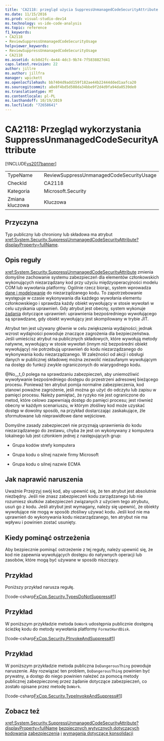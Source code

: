 ```yaml
---
title: 'CA2118: przegląd użycia SuppressUnmanagedCodeSecurityAttribute | Microsoft Docs'
ms.date: 11/15/2016
ms.prod: visual-studio-dev14
ms.technology: vs-ide-code-analysis
ms.topic: reference
f1_keywords:
- CA2118
- ReviewSuppressUnmanagedCodeSecurityUsage
helpviewer_keywords:
- ReviewSuppressUnmanagedCodeSecurityUsage
- CA2118
ms.assetid: 4cb8d2fc-4e44-4dc3-9b74-7f5838827d41
caps.latest.revision: 22
author: jillre
ms.author: jillfra
manager: wpickett
ms.openlocfilehash: bb7404d9add159f182ae44b22444dded1aafca20
ms.sourcegitcommit: a8e8f4bd5d508da34bbe9f2d4d9fa94da0539de0
ms.translationtype: MT
ms.contentlocale: pl-PL
ms.lasthandoff: 10/19/2019
ms.locfileid: "72658641"
---
```

# <a name="ca2118-review-suppressunmanagedcodesecurityattribute-usage"></a>CA2118: Przegląd wykorzystania SuppressUnmanagedCodeSecurityAttribute
[!INCLUDE[vs2017banner](../includes/vs2017banner.md)]

|||
|-|-|
|TypeName|ReviewSuppressUnmanagedCodeSecurityUsage|
|CheckId|CA2118|
|Kategoria|Microsoft.Security|
|Zmiana kluczowa|Kluczowa|

## <a name="cause"></a>Przyczyna
 Typ publiczny lub chroniony lub składowa ma atrybut <xref:System.Security.SuppressUnmanagedCodeSecurityAttribute?displayProperty=fullName>.

## <a name="rule-description"></a>Opis reguły
 <xref:System.Security.SuppressUnmanagedCodeSecurityAttribute> zmienia domyślne zachowanie systemu zabezpieczeń dla elementów członkowskich wykonujących niezarządzany kod przy użyciu międzyoperacyjności modelu COM lub wywołania platformy. Ogólnie rzecz biorąc, system wprowadza [dane i modelowanie](https://msdn.microsoft.com/library/8c37635d-e2c1-4b64-a258-61d9e87405e6) do niezarządzanego kodu. To zapotrzebowanie występuje w czasie wykonywania dla każdego wywołania elementu członkowskiego i sprawdza każdy obiekt wywołujący w stosie wywołań w celu uzyskania uprawnień. Gdy atrybut jest obecny, system wykonuje [żądania](https://msdn.microsoft.com/library/a33fd5f9-2de9-4653-a4f0-d9df25082c4d) dotyczące uprawnień: uprawnienia bezpośredniego wywołującego są sprawdzane, gdy obiekt wywołujący jest skompilowany w trybie JIT.

 Atrybut ten jest używany głównie w celu zwiększenia wydajności; jednak wzrost wydajności powoduje znaczące zagrożenia dla bezpieczeństwa. Jeśli umieścisz atrybut na publicznych składowych, które wywołują metody natywne, wywołujący w stosie wywołań (innym niż bezpośredni obiekt wywołujący) nie potrzebują uprawnień do kodu niezarządzanego do wykonywania kodu niezarządzanego. W zależności od akcji i obsługi danych w publicznej składowej można zezwolić niezaufanym wywołującym na dostęp do funkcji zwykle ograniczonych do wiarygodnego kodu.

 @No__t_0 polega na sprawdzaniu zabezpieczeń, aby uniemożliwić wywoływanie bezpośredniego dostępu do przestrzeni adresowej bieżącego procesu. Ponieważ ten atrybut pomija normalne zabezpieczenia, kod stanowi poważne zagrożenie, jeśli można go użyć do odczytu lub zapisu w pamięci procesu. Należy pamiętać, że ryzyko nie jest ograniczone do metod, które celowo zapewniają dostęp do pamięci procesu; jest również obecny w każdym scenariuszu, w którym złośliwy kod może uzyskać dostęp w dowolny sposób, na przykład dostarczając zaskakujące, źle sformułowane lub nieprawidłowe dane wejściowe.

 Domyślne zasady zabezpieczeń nie przyznają uprawnienia do kodu niezarządzanego do zestawu, chyba że jest on wykonywany z komputera lokalnego lub jest członkiem jednej z następujących grup:

- Grupa kodów strefy komputera

- Grupa kodu o silnej nazwie firmy Microsoft

- Grupa kodu o silnej nazwie ECMA

## <a name="how-to-fix-violations"></a>Jak naprawić naruszenia
 Uważnie Przejrzyj swój kod, aby upewnić się, że ten atrybut jest absolutnie niezbędny. Jeśli nie znasz zabezpieczeń kodu zarządzanego lub nie rozumiesz skutków zabezpieczeń związanych z użyciem tego atrybutu, usuń go z kodu. Jeśli atrybut jest wymagany, należy się upewnić, że obiekty wywołujące nie mogą w sposób złośliwy używać kodu. Jeśli kod nie ma uprawnień do wykonywania kodu niezarządzanego, ten atrybut nie ma wpływu i powinien zostać usunięty.

## <a name="when-to-suppress-warnings"></a>Kiedy pominąć ostrzeżenia
 Aby bezpiecznie pominąć ostrzeżenie z tej reguły, należy upewnić się, że kod nie zapewnia wywołujących dostępu do natywnych operacji lub zasobów, które mogą być używane w sposób niszczący.

## <a name="example"></a>Przykład
 Poniższy przykład narusza regułę.

 [!code-csharp[FxCop.Security.TypesDoNotSuppress#1](../snippets/csharp/VS_Snippets_CodeAnalysis/FxCop.Security.TypesDoNotSuppress/cs/FxCop.Security.TypesDoNotSuppress.cs#1)]

## <a name="example"></a>Przykład
 W poniższym przykładzie metoda `DoWork` udostępnia publicznie dostępną ścieżkę kodu do metody wywołania platformy `FormatHardDisk`.

 [!code-csharp[FxCop.Security.PInvokeAndSuppress#1](../snippets/csharp/VS_Snippets_CodeAnalysis/FxCop.Security.PInvokeAndSuppress/cs/FxCop.Security.PInvokeAndSuppress.cs#1)]

## <a name="example"></a>Przykład
 W poniższym przykładzie metoda publiczna `DoDangerousThing` powoduje naruszenie. Aby rozwiązać ten problem, `DoDangerousThing` powinien być prywatny, a dostęp do niego powinien należeć za pomocą metody publicznej zabezpieczonej przez żądanie dotyczące zabezpieczeń, co zostało opisane przez metodę `DoWork`.

 [!code-csharp[FxCop.Security.TypeInvokeAndSuppress#1](../snippets/csharp/VS_Snippets_CodeAnalysis/FxCop.Security.TypeInvokeAndSuppress/cs/FxCop.Security.TypeInvokeAndSuppress.cs#1)]

## <a name="see-also"></a>Zobacz też
 <xref:System.Security.SuppressUnmanagedCodeSecurityAttribute?displayProperty=fullName> [bezpiecznych wytycznych dotyczących kodowania](https://msdn.microsoft.com/library/4f882d94-262b-4494-b0a6-ba9ba1f5f177) [zabezpieczenia](https://msdn.microsoft.com/cf255069-d85d-4de3-914a-e4625215a7c0) [i](https://msdn.microsoft.com/library/8c37635d-e2c1-4b64-a258-61d9e87405e6) [wymagania dotyczące konsolidacji](https://msdn.microsoft.com/library/a33fd5f9-2de9-4653-a4f0-d9df25082c4d)
